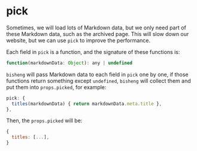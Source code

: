 # pick

Sometimes, we will load lots of Markdown data, but we only need part of these Markdown data, such as the archived page. This will slow down our website, but we can use `pick` to improve the performance.

Each field in `pick` is a function, and the signature of these functions is:

```js
function(markdownData: Object): any | undefined
```

`bisheng` will pass Markdown data to each field in `pick` one by one, if those functions return something except `undefined`, `bisheng` will collect them and put them into `props.picked`, for example:

```js
pick: {
  titles(markdownData) { return markdownData.meta.title },
},
```

Then, the `props.picked` will be:

```js
{
  titles: [...],
}
```
